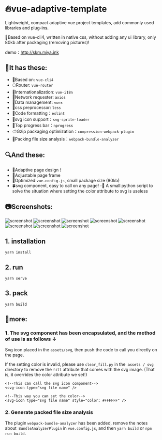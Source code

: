 # 🔥vue-adaptive-template
Lightweight, compact adaptive vue project templates, add commonly used libraries and plug-ins.

🌽Based on vue-cli4, written in native css, without adding any ui library, only 80kb after packaging (removing pictures)!


demo：http://skm.miya.ink


## 📘It has these:
- 🍊Based on: `vue-cli4`
- 🌕Router: `vue-router`
- 🍁Internationalization: `vue-i18n`
- 🌝Network requester: `axios`
- 🚅Data management: `vuex`
- 💚css preprocessor: `less`
- 🍰Code formatting：`eslint`
- 🌠svg icon support：`svg-sprite-loader`
- 🍩Top progress bar：`nprogress`
- ⛅Gzip packaging optimization：`compression-webpack-plugin`
- 🙉Packing file size analysis：`webpack-bundle-analyzer`

## 🔍And these:
- 🍬Adaptive page design！
- 🌺Adjustable page frame
- 🍮Optimized `vue.config.js`, small package size (80kb)
- 🍀svg component, easy to call on any page!
-🌴 A small python script to solve the situation where setting the color attribute to svg is useless

## 📷Screenshots:
![screenshot](http://otsu.fun/demos2/ss4.png)
![screenshot](http://otsu.fun/demos2/ss7.png)
![screenshot](http://otsu.fun/demos2/ss3.png)
![screenshot](http://otsu.fun/demos2/ss2.png)
![screenshot](http://otsu.fun/demos2/ss5.png)
![screenshot](http://otsu.fun/demos2/ss6.png)
![screenshot](http://otsu.fun/demos2/ss1.png)
![screenshot](http://otsu.fun/demos2/ss8.png)


## 1. installation
```
yarn install
```

## 2. run
```
yarn serve
```

## 3. pack
```
yarn build
```

## 📘more:

### 1. The svg component has been encapsulated, and the method of use is as follows ↓

Svg icon placed in the `assets/svg`, then push the code to call you directly on the page.

If the setting color is invalid, please use `clear_fill.py` in the` assets / svg` directory to remove the `fill` attribute that comes with the svg image. (That is, it overrides the color attribute we set!)

```vue
<!--This can call the svg icon component-->
<svg-icon type="svg file name" />

<!--This way you can set the color-->
<svg-icon type="svg file name" style="color: #FFFFFF" />
```

### 2. Generate packed file size analysis

The plugin `webpack-bundle-analyzer` has been added, remove the notes about` BundleAnalyzerPlugin` in `vue.config.js`, and then `yarn build` or `npm run build`.


